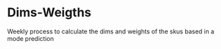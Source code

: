 # Dims-Weigths
Weekly process to calculate the dims and weights of the skus based in a mode prediction
